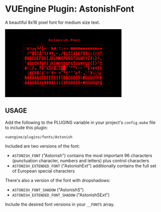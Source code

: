 VUEngine Plugin: AstonishFont
=============================

A beautiful 8x16 pixel font for medium size text.

![Preview Image](preview.png)


USAGE
-----

Add the following to the PLUGINS variable in your project's `config.make` file to include this plugin:

	vuengine/plugins/fonts/Astonish

Included are two versions of the font:

- `ASTONISH_FONT` ("Astonish") contains the most important 96 characters (punctuation character, numbers and letters) plus control characters
- `ASTONISH_EXTENDED_FONT` ("AstonishExt") additionally contains the full set of European special characters

There's also a version of the font with dropshadows:

- `ASTONISH_FONT_SHADOW` ("AstonishS")
- `ASTONISH_EXTENDED_FONT_SHADOW` ("AstonishSExt")

Include the desired font versions in your `__FONTS` array.